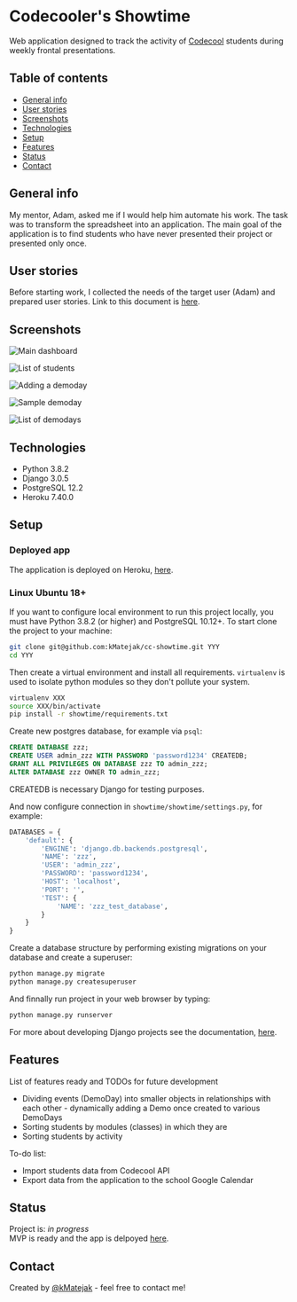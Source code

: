# Codecooler's Showtime  
Web application designed to track the activity of [Codecool](https://codecool.com/en/) students during weekly frontal presentations.  
  
## Table of contents  
* [General info](#general-info)  
* [User stories](#user-stories)  
* [Screenshots](#screenshots)  
* [Technologies](#technologies)  
* [Setup](#setup)  
* [Features](#features)  
* [Status](#status)  
* [Contact](#contact)  
  
## General info  
My mentor, Adam, asked me if I would help him automate his work. The task was to transform the spreadsheet into an application. The main goal of the application is to find students who have never presented their project or presented only once.  
  
## User stories  
Before starting work, I collected the needs of the target user (Adam) and prepared user stories. Link to this document is [here](documentation/user-stories-1-0-0.md).  
  
## Screenshots  
![Main dashboard](showtime/static/README/001_main_dashb.png)  

![List of students](showtime/static/README/002_student_list.png)  

![Adding a demoday](showtime/static/README/003_demoday_calendar.png)  

![Sample demoday](showtime/static/README/004_nasa_did_take.png)  

![List of demodays](showtime/static/README/005_demoday_list.png)  
  
## Technologies  
* Python 3.8.2  
* Django 3.0.5  
* PostgreSQL 12.2  
* Heroku 7.40.0  
  
## Setup  
### Deployed app  
The application is deployed on Heroku, [here](https://ccshowtime.herokuapp.com/).  
  
### Linux Ubuntu 18+  
If you want to configure local environment to run this project locally, you must have Python 3.8.2 (or higher) and PostgreSQL 10.12+. To start clone the project to your machine:  
```bash
git clone git@github.com:kMatejak/cc-showtime.git YYY
cd YYY
```  
Then create a virtual environment and install all requirements. `virtualenv` is used to isolate python modules so they don't pollute your system.  
```bash
virtualenv XXX
source XXX/bin/activate
pip install -r showtime/requirements.txt
```  
Create new postgres database, for example via `psql`:  
```sql
CREATE DATABASE zzz;
CREATE USER admin_zzz WITH PASSWORD 'password1234' CREATEDB;
GRANT ALL PRIVILEGES ON DATABASE zzz TO admin_zzz; 
ALTER DATABASE zzz OWNER TO admin_zzz;
```
CREATEDB is necessary Django for testing purposes.  
  
And now configure connection in `showtime/showtime/settings.py`, for example:  
```python
DATABASES = {
    'default': {
        'ENGINE': 'django.db.backends.postgresql',
        'NAME': 'zzz',
        'USER': 'admin_zzz',
        'PASSWORD': 'password1234',
        'HOST': 'localhost',
        'PORT': '',
        'TEST': {
            'NAME': 'zzz_test_database',
        }
    }
}
```
Create a database structure by performing existing migrations on your database and create a superuser:
```bash
python manage.py migrate
python manage.py createsuperuser
```  
And finnally run project in your web browser by typing:
```bash
python manage.py runserver
```  

For more about developing Django projects see the documentation, [here](https://docs.djangoproject.com/en/stable/). 
  
## Features  
List of features ready and TODOs for future development  
* Dividing events (DemoDay) into smaller objects in relationships with each other - dynamically adding a Demo once created to various DemoDays  
* Sorting students by modules (classes) in which they are  
* Sorting students by activity  
  
To-do list:  
* Import students data from Codecool API  
* Export data from the application to the school Google Calendar  
  
## Status  
Project is: _in progress_  
MVP is ready and the app is delpoyed [here](https://ccshowtime.herokuapp.com/).  
    
## Contact  
Created by [@kMatejak](https://www.linkedin.com/in/matejak/) - feel free to contact me!  
  
